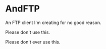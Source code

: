 # AndFTP
An FTP client I'm creating for no good reason.

Please don't use this.

Please don't ever use this.
